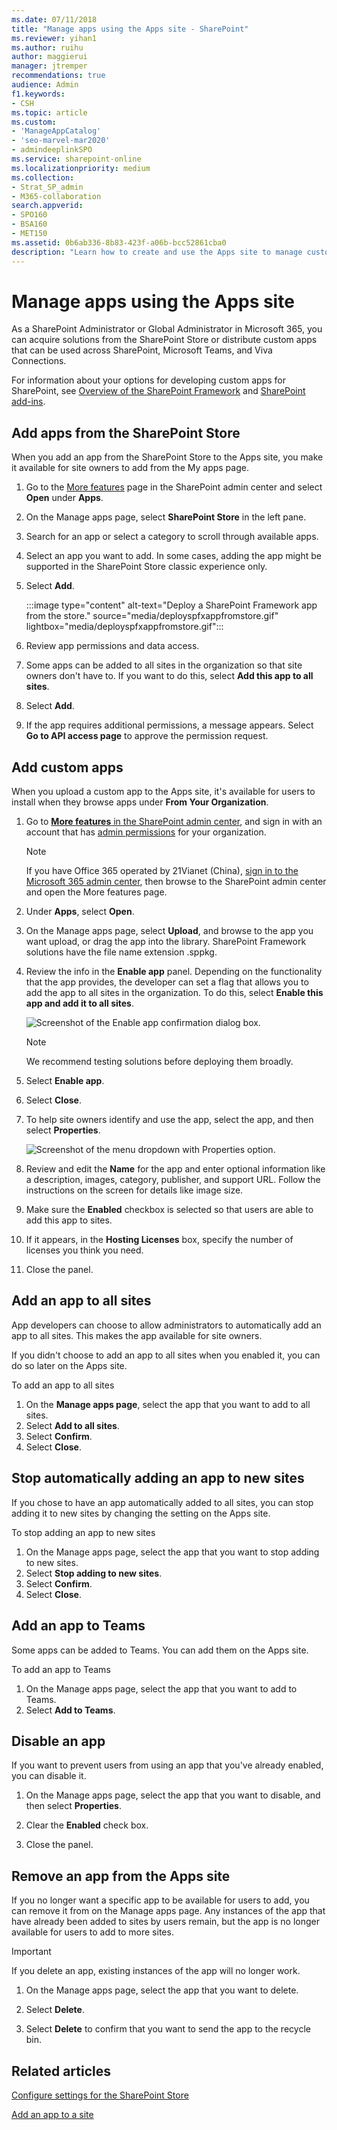```yaml
---
ms.date: 07/11/2018
title: "Manage apps using the Apps site - SharePoint"
ms.reviewer: yihan1
ms.author: ruihu
author: maggierui
manager: jtremper
recommendations: true
audience: Admin
f1.keywords:
- CSH
ms.topic: article
ms.custom:
- 'ManageAppCatalog'
- 'seo-marvel-mar2020'
- admindeeplinkSPO
ms.service: sharepoint-online
ms.localizationpriority: medium
ms.collection:  
- Strat_SP_admin
- M365-collaboration
search.appverid:
- SPO160
- BSA160
- MET150
ms.assetid: 0b6ab336-8b83-423f-a06b-bcc52861cba0
description: "Learn how to create and use the Apps site to manage custom business apps and apps from the SharePoint Store."
---
```


# Manage apps using the Apps site

As a SharePoint Administrator or Global Administrator in Microsoft 365, you can acquire solutions from the SharePoint Store or distribute custom apps that can be used across SharePoint, Microsoft Teams, and Viva Connections.
  
For information about your options for developing custom apps for SharePoint, see [Overview of the SharePoint Framework](/sharepoint/dev/spfx/sharepoint-framework-overview) and [SharePoint add-ins](/sharepoint/dev/sp-add-ins/sharepoint-add-ins).

## Add apps from the SharePoint Store
<a name="__toc347303050"> </a>

When you add an app from the SharePoint Store to the Apps site, you make it available for site owners to add from the My apps page. 

1. Go to the [More features](https://go.microsoft.com/fwlink/?linkid=2185077) page in the SharePoint admin center and select **Open** under **Apps**.

2. On the Manage apps page, select **SharePoint Store** in the left pane.

3. Search for an app or select a category to scroll through available apps.

4. Select an app you want to add. In some cases, adding the app might be supported in the SharePoint Store classic experience only.

5. Select **Add**.

    :::image type="content" alt-text="Deploy a SharePoint Framework app from the store." source="media/deployspfxappfromstore.gif" lightbox="media/deployspfxappfromstore.gif":::

6. Review app permissions and data access.

7. Some apps can be added to all sites in the organization so that site owners don't have to. If you want to do this, select **Add this app to all sites**.

8. Select **Add**.

9. If the app requires additional permissions, a message appears. Select **Go to API access page** to approve the permission request.


## Add custom apps
<a name="__add_custom_apps"> </a>

When you upload a custom app to the Apps site, it's available for users to install when they browse apps under **From Your Organization**. 

1. Go to <a href="https://go.microsoft.com/fwlink/?linkid=2185077" target="_blank">**More features** in the SharePoint admin center</a>, and sign in with an account that has [admin permissions](./sharepoint-admin-role.md) for your organization.

    >[!NOTE]
    >If you have Office 365 operated by 21Vianet (China), [sign in to the Microsoft 365 admin center](https://go.microsoft.com/fwlink/p/?linkid=850627), then browse to the SharePoint admin center and open the More features page.
 
1. Under **Apps**, select **Open**.

1. On the Manage apps page, select **Upload**, and browse to the app you want upload, or drag the app into the library. SharePoint Framework solutions have the file name extension .sppkg.

1. Review the info in the **Enable app** panel. Depending on the functionality that the app provides, the developer can set a flag that allows you to add the app to all sites in the organization. To do this, select **Enable this app and add it to all sites**. 

    ![Screenshot of the Enable app confirmation dialog box.](media/apps-enable-app.png)

    > [!NOTE]
    > We recommend testing solutions before deploying them broadly. 

1. Select **Enable app**.

1. Select **Close**.

1. To help site owners identify and use the app, select the app, and then select **Properties**.

    ![Screenshot of the menu dropdown with Properties option.](media/apps-select-properties.png)

1. Review and edit the **Name** for the app and enter optional information like a description, images, category, publisher, and support URL. Follow the instructions on the screen for details like image size.
    
1. Make sure the **Enabled** checkbox is selected so that users are able to add this app to sites.
    
1. If it appears, in the **Hosting Licenses** box, specify the number of licenses you think you need.
    
1. Close the panel.

## Add an app to all sites

App developers can choose to allow administrators to automatically add an app to all sites. This makes the app available for site owners.

If you didn't choose to add an app to all sites when you enabled it, you can do so later on the Apps site.

To add an app to all sites
1. On the **Manage apps page**, select the app that you want to add to all sites.
1.  Select **Add to all sites**.
1. Select **Confirm**.
1. Select **Close**.

## Stop automatically adding an app to new sites

If you chose to have an app automatically added to all sites, you can stop adding it to new sites by changing the setting on the Apps site.

To stop adding an app to new sites
1. On the Manage apps page, select the app that you want to stop adding to new sites.
1. Select **Stop adding to new sites**.
1. Select **Confirm**.
1. Select **Close**.

## Add an app to Teams

Some apps can be added to Teams. You can add them on the Apps site.

To add an app to Teams
1. On the Manage apps page, select the app that you want to add to Teams.
1. Select **Add to Teams**.

## Disable an app

If you want to prevent users from using an app that you've already enabled, you can disable it.

1. On the Manage apps page, select the app that you want to disable, and then select **Properties**.
    
1. Clear the **Enabled** check box.

1. Close the panel.

## Remove an app from the Apps site
<a name="__toc347303053"> </a>

If you no longer want a specific app to be available for users to add, you can remove it from on the Manage apps page. Any instances of the app that have already been added to sites by users remain, but the app is no longer available for users to add to more sites.


> [!IMPORTANT]
> If you delete an app, existing instances of the app will no longer work.
  
1. On the Manage apps page, select the app that you want to delete.
    
1. Select **Delete**.
    
1. Select **Delete** to confirm that you want to send the app to the recycle bin.

## Related articles
<a name="__toc347303053"> </a>

[Configure settings for the SharePoint Store](configure-sharepoint-store-settings.md)
  
[Add an app to a site](https://support.office.com/article/ef9c0dbd-7fe1-4715-a1b0-fe3bc81317cb)

